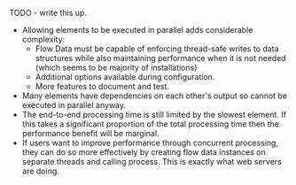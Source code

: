TODO - write this up.

- Allowing elements to be executed in parallel adds considerable complexity:
  - Flow Data must be capable of enforcing thread-safe writes to data structures 
    while also maintaining performance when it is not needed (which seems to be 
    majority of installations) 
  - Additional options available during configuration.
  - More features to document and test.
- Many elements have dependencies on each other's output so cannot be executed 
  in parallel anyway.
- The end-to-end processing time is still limited by the slowest element. If 
  this takes a significant proportion of the total processing time then the 
  performance benefit will be marginal.
- If users want to improve performance through concurrent processing, they can 
  do so more effectively by creating flow data instances on separate threads and 
  calling process. This is exactly what web servers are doing.
  

